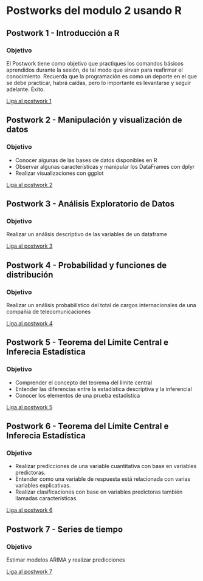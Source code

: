 # Postworks del modulo 2 usando R

## Postwork 1 - Introducción a R

### Objetivo
El Postwork tiene como objetivo que practiques los comandos básicos aprendidos durante la sesión, de tal modo que sirvan para reafirmar el conocimiento. 
Recuerda que la programación es como un deporte en el que se debe practicar, habrá caídas, pero lo importante es levantarse y seguir adelante. Éxito.

[Liga al postwork 1](https://github.com/carlosmain/bedu-R/blob/main/sesion-01/Postwork.R)

## Postwork 2 - Manipulación y visualización de datos

### Objetivo
- Conocer algunas de las bases de datos disponibles en R
- Observar algunas características y manipular los DataFrames con dplyr
- Realizar visualizaciones con ggplot

[Liga al postwork 2](https://github.com/carlosmain/bedu-R/blob/main/sesion-02/postwork.R)

## Postwork 3 - Análisis Exploratorio de Datos

### Objetivo
Realizar un análisis descriptivo de las variables de un dataframe

[Liga al postwork 3](https://github.com/carlosmain/bedu-R/blob/main/sesion-03/postwork.R)

## Postwork 4 - Probabilidad y funciones de distribución

### Objetivo
Realizar un análisis probabilístico del total de cargos internacionales de una compañía de telecomunicaciones

[Liga al postwork 4](https://github.com/carlosmain/bedu-R/blob/main/sesion-04/postwork.R)

## Postwork 5 - Teorema del Límite Central e Inferecia Estadística

### Objetivo
- Comprender el concepto del teorema del límite central
- Entender las diferencias entre la estadística descriptiva y la inferencial
- Conocer los elementos de una prueba estadística

[Liga al postwork 5](https://github.com/carlosmain/bedu-R/blob/main/sesion-05/postwork.R)

## Postwork 6 - Teorema del Límite Central e Inferecia Estadística

### Objetivo
- Realizar predicciones de una variable cuantitativa con base en variables predictoras.
- Entender como una variable de respuesta está relacionada con varias variables explicativas.
- Realizar clasificaciones con base en variables predictoras también llamadas características.

[Liga al postwork 6](https://github.com/carlosmain/bedu-R/blob/main/sesion-06/postwork.R)

## Postwork 7 - Series de tiempo

### Objetivo
Estimar modelos ARIMA y realizar predicciones

[Liga al postwork 7](https://github.com/carlosmain/bedu-R/blob/main/sesion-07/postwork.R)
